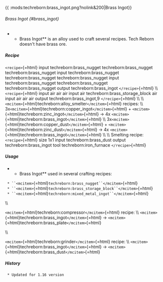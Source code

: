 {{ :mods:techreborn:brass_ingot.png?nolink&200\|Brass Ingot}}

###### Brass Ingot {#brass_ingot}

-   -   Brass Ingot\*\* is an alloy used to craft several recipes. Tech
        Reborn doesn\'t have brass ore.

##### Recipe

`<recipe>`{=html} input techreborn:brass_nugget techreborn:brass_nugget
techreborn:brass_nugget input techreborn:brass_nugget
techreborn:brass_nugget techreborn:brass_nugget input
techreborn:brass_nugget techreborn:brass_nugget techreborn:brass_nugget
output techreborn:brass_ingot `</recipe>`{=html} \\\\ `<recipe>`{=html}
input air air air input air techreborn:brass_storage_block air input air
air air output techreborn:brass_ingot,9 `</recipe>`{=html} \\\\ \\\\
`<mcitem>`{=html}techreborn:alloy_smelter`</mcitem>`{=html} recipes:
\\\\ 3x`<mcitem>`{=html}techreborn:copper_ingot`</mcitem>`{=html} +
`<mcitem>`{=html}techreborn:zinc_ingot`</mcitem>`{=html} -\> 4x
`<mcitem>`{=html}techreborn:brass_ingot`</mcitem>`{=html} \\\\
3x`<mcitem>`{=html}techreborn:copper_dust`</mcitem>`{=html} +
`<mcitem>`{=html}techreborn:zinc_dust`</mcitem>`{=html} -\> 4x
`<mcitem>`{=html}techreborn:brass_ingot`</mcitem>`{=html} \\\\ \\\\
Smelting recipe: `<recipe>`{=html} size 1x1 input techreborn:brass_dust
output techreborn:brass_ingot tool techreborn:iron_furnace
`</recipe>`{=html}

##### Usage

-   -   Brass Ingot\*\* used in several crafting recipes:

` * ``<mcitem>`{=html}`techreborn:brass_nugget``</mcitem>`{=html}\
` * ``<mcitem>`{=html}`techreborn:brass_storage_block``</mcitem>`{=html}\
` * ``<mcitem>`{=html}`techreborn:mixed_metal_ingot``</mcitem>`{=html}

\\\\

`<mcitem>`{=html}techreborn:compressor`</mcitem>`{=html} recipe: \\\\
`<mcitem>`{=html}techreborn:brass_ingot`</mcitem>`{=html} -\>
`<mcitem>`{=html}techreborn:brass_plate`</mcitem>`{=html}

\\\\

`<mcitem>`{=html}techreborn:grinder`</mcitem>`{=html} recipe: \\\\
`<mcitem>`{=html}techreborn:brass_ingot`</mcitem>`{=html} -\>
`<mcitem>`{=html}techreborn:brass_dust`</mcitem>`{=html}

##### History

` * Updated for 1.16 version`
